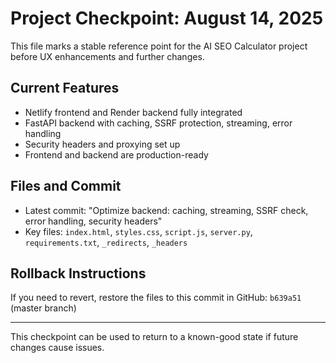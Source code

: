 # Project Checkpoint: August 14, 2025

This file marks a stable reference point for the AI SEO Calculator project before UX enhancements and further changes.

## Current Features
- Netlify frontend and Render backend fully integrated
- FastAPI backend with caching, SSRF protection, streaming, error handling
- Security headers and proxying set up
- Frontend and backend are production-ready

## Files and Commit
- Latest commit: "Optimize backend: caching, streaming, SSRF check, error handling, security headers"
- Key files: `index.html`, `styles.css`, `script.js`, `server.py`, `requirements.txt`, `_redirects`, `_headers`

## Rollback Instructions
If you need to revert, restore the files to this commit in GitHub: `b639a51` (master branch)

---
This checkpoint can be used to return to a known-good state if future changes cause issues.
